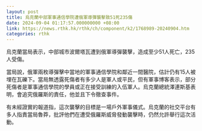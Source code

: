 ```yaml
---
layout: post
title: 烏克蘭中部軍事通信學院遭俄軍導彈襲擊致51死235傷
date: 2024-09-04 01:17:57.000000000 +08:00
link: https://news.rthk.hk/rthk/ch/component/k2/1768989-20240904.htm
categories: rthk
---
```


烏克蘭當局表示，中部城市波爾塔瓦遭到俄軍導彈襲擊，造成至少51人死亡，235人受傷。

當局說，俄軍兩枚導彈擊中當地的軍事通信學院和鄰近一間醫院，估計仍有15人被埋在瓦礫下。當局無透露死傷者有多少人是軍人或平民，但有軍事博客表示，部分死傷者是軍事通信學院的學員或正在接受訓練的入伍軍人。烏克蘭總統澤連斯基表明，會追究俄羅斯的責任，他並且下令徹查事件。

有未經證實的報道指，這次襲擊的目標是一場戶外軍事儀式。烏克蘭的社交平台有多人指責當局魯莽，批評他們在遭受俄羅斯威脅發動襲擊時，仍然允許舉行這次活動。
